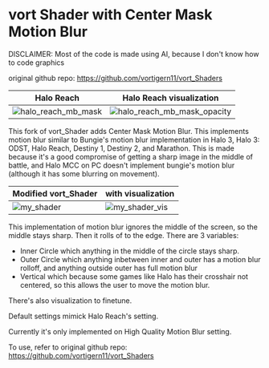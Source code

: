 # vort Shader with Center Mask Motion Blur

DISCLAIMER: Most of the code is made using AI, because I don't know how to code graphics

original github repo: https://github.com/vortigern11/vort_Shaders

| Halo Reach | Halo Reach visualization |
|---|---|
| ![halo_reach_mb_mask](https://github.com/user-attachments/assets/21657bca-6cf4-4b4c-a7ef-8468e4e3c85d) | ![halo_reach_mb_mask_opacity](https://github.com/user-attachments/assets/25772634-995e-4fc7-9138-c0939514e6e3) |

This fork of vort_Shader adds Center Mask Motion Blur. This implements motion blur similar to Bungie's motion blur implementation in Halo 3, Halo 3: ODST, Halo Reach, Destiny 1, Destiny 2, and Marathon. This is made because it's a good compromise of getting a sharp image in the middle of battle, and Halo MCC on PC doesn't implement bungie's motion blur (although it has some blurring on movement).

| Modified vort_Shader | with visualization |
|---|---|
| ![my_shader](https://github.com/user-attachments/assets/a1e37755-04c9-40d0-83ec-8d763ccbf6f5)| ![my_shader_vis](https://github.com/user-attachments/assets/7791c877-d7ca-4d86-8720-adf43f1a67e9) |

This implementation of motion blur ignores the middle of the screen, so the middle stays sharp. Then it rolls of to the edge. There are 3 variables:
- Inner Circle which anything in the middle of the circle stays sharp. 
- Outer Circle which anything inbetween inner and outer has a motion blur rolloff, and anything outside outer has full motion blur
- Vertical which because some games like Halo has their crosshair not centered, so this allows the user to move the motion blur.

There's also visualization to finetune.

Default settings mimick Halo Reach's setting.

Currently it's only implemented on High Quality Motion Blur setting.

To use, refer to original github repo: https://github.com/vortigern11/vort_Shaders